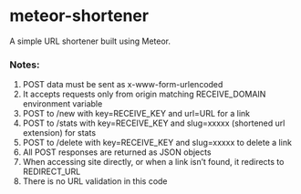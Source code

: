 # meteor-shortener		
A simple URL shortener built using Meteor.		
		
### Notes:  		
1) POST data must be sent as x-www-form-urlencoded  		
2) It accepts requests only from origin matching RECEIVE_DOMAIN environment variable  		
3) POST to /new with key=RECEIVE_KEY and url=URL for a link  		
4) POST to /stats with key=RECEIVE_KEY and slug=xxxxx (shortened url extension) for stats        		
5) POST to /delete with key=RECEIVE_KEY and slug=xxxxx to delete a link  		
5) All POST responses are returned as JSON objects  		
6) When accessing site directly, or when a link isn’t found, it redirects to REDIRECT_URL        		
7) There is no URL validation in this code  		
